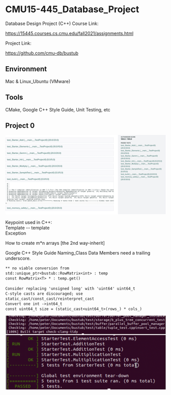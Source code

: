# CMU15-445_Database_Project
 Database Design Project (C++)
 Course Link:

 https://15445.courses.cs.cmu.edu/fall2021/assignments.html

 Project Link:

 https://github.com/cmu-db/bustub

## Environment
Mac & Linux_Ubuntu (VMware)

## Tools
CMake, Google C++ Style Guide, Unit Testing, etc

## Project 0
![Pr0](bustub/submission/Photo/Project0_GS.png)

Keypoint used in C++:\
Template -- template <typename T>\
Exception

How to create m*n arrays [the 2nd way-inherit]

Google C++ Style Guide
    Naming_Class Data Members need a trailing underscore.

    ** no viable conversion from 
    std::unique_ptr<bustub::RowMatrix<int> : temp 
    const RowMatrix<T> * : temp.get()
    
    Consider replacing 'unsigned long' with 'uint64' uint64_t
    C-style casts are discouraged; use static_cast/const_cast/reinterpret_cast
    Convert one int ->int64_t
    const uint64_t size = (static_cast<uint64_t>(rows_) * cols_)
    

![Check-clang-tidy](bustub/submission/Photo/check-clang-tidy.png)
![Pr0](bustub/submission/Photo/Project0_1.png)


